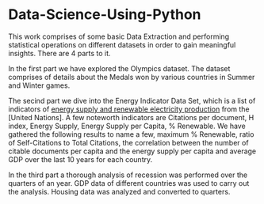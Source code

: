 # Data-Science-Using-Python

This work comprises of some basic Data Extraction and performing statistical operations on different datasets in order to gain meaningful insights. There are 4 parts to it.

In the first part we have explored the Olympics dataset. The dataset comprises of details about the Medals won by various countries in Summer and Winter games.

The secind part we dive into the Energy Indicator Data Set, which is a list of indicators of [energy supply and renewable electricity production](Energy%20Indicators.xls) from the [United Nations]. A few noteworth indicators are Citations per document,	H index,	Energy Supply,	Energy Supply per Capita,	% Renewable. We have gathered the following results to name a few, maximum % Renewable, ratio of Self-Citations to Total Citations, the correlation between the number of citable documents per capita and the energy supply per capita and average GDP over the last 10 years for each country.

In the third part a thorough analysis of recession was performed over the quarters of an year. GDP data of different countries was used to carry out the analysis. Housing data was analyzed and converted to quarters.
